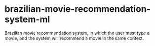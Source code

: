 # brazilian-movie-recommendation-system-ml
Brazilian movie recommendation system, in which the user must type a movie, and the system will recommend a movie in the same context.
